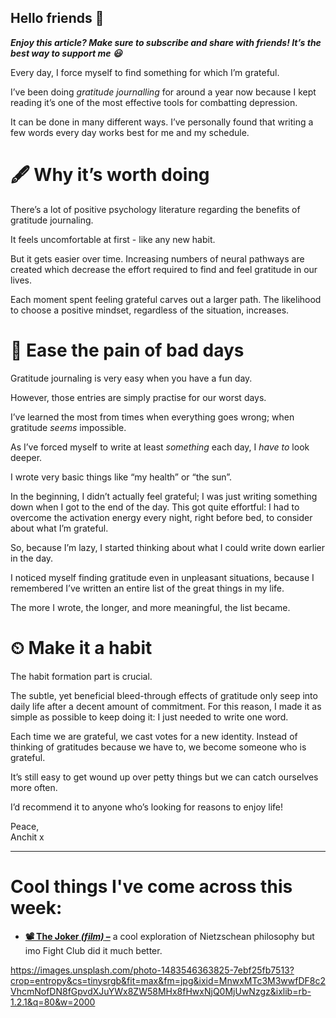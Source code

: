**Hello friends 💙**
-------------------

***Enjoy this article? Make sure to subscribe and share with friends! It’s the best way to support me 😃***

Every day, I force myself to find something for which I’m grateful.

I’ve been doing *gratitude journalling* for around a year now because I kept reading it’s one of the most effective tools for combatting depression.

It can be done in many different ways. I’ve personally found that writing a few words every day works best for me and my schedule.

🖋 Why it’s worth doing
======================

There’s a lot of positive psychology literature regarding the benefits of gratitude journaling.

It feels uncomfortable at first - like any new habit. 

But it gets easier over time. Increasing numbers of neural pathways are created which decrease the effort required to find and feel gratitude in our lives.

Each moment spent feeling grateful carves out a larger path. The likelihood to choose a positive mindset, regardless of the situation, increases.

🌊 Ease the pain of bad days
===========================

Gratitude journaling is very easy when you have a fun day.

However, those entries are simply practise for our worst days.

I’ve learned the most from times when everything goes wrong; when gratitude *seems* impossible.

As I’ve forced myself to write at least *something* each day, I *have to* look deeper.

I wrote very basic things like “my health” or “the sun”.

In the beginning, I didn’t actually feel grateful; I was just writing something down when I got to the end of the day. This got quite effortful: I had to overcome the activation energy every night, right before bed, to consider about what I’m grateful.

So, because I’m lazy, I started thinking about what I could write down earlier in the day.

I noticed myself finding gratitude even in unpleasant situations, because I remembered I’ve written an entire list of the great things in my life. 

The more I wrote, the longer, and more meaningful, the list became.

⏲ Make it a habit
=================

The habit formation part is crucial.

The subtle, yet beneficial bleed-through effects of gratitude only seep into daily life after a decent amount of commitment. For this reason, I made it as simple as possible to keep doing it: I just needed to write one word.

Each time we are grateful, we cast votes for a new identity. Instead of thinking of gratitudes because we have to, we become someone who is grateful.

It’s still easy to get wound up over petty things but we can catch ourselves more often.

I’d recommend it to anyone who’s looking for reasons to enjoy life!

Peace,  
Anchit x



---

Cool things I've come across this week:
=======================================

* [**📽 The Joker *(film)* –**](https://www.amazon.co.uk/Joker-Joaquin-Phoenix/dp/B07YP8JS6J)​ a cool exploration of Nietzschean philosophy but imo Fight Club did it much better.


https://images.unsplash.com/photo-1483546363825-7ebf25fb7513?crop=entropy&cs=tinysrgb&fit=max&fm=jpg&ixid=MnwxMTc3M3wwfDF8c2VhcmNofDN8fGpvdXJuYWx8ZW58MHx8fHwxNjQ0MjUwNzgz&ixlib=rb-1.2.1&q=80&w=2000